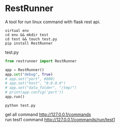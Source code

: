 RestRunner
=====

A tool for run linux command with flask rest api.

```
virtual env
cd env && mkdir test
cd test && touch test.py
pip install RestRunner
```

test.py
```py
from restrunner import RestRunner

app = RestRunner()
app.set("debug", True)
# app.set("port", 8000)
# app.set("host", "0.0.0.0")
# app.set("data_folder", "/tmp/")
# print(app.config('port'))
app.run()
```

```
python test.py
```

gel all command
http://127.0.0.1/commands <br>
run test1 command
http://127.0.0.1/commands/run/test1